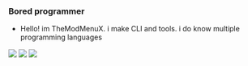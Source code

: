 ### Bored programmer
* Hello! im TheModMenuX. i make CLI and tools. i do know multiple programming languages

<img align="center" src="https://github-readme-stats.vercel.app/api?username=themodmenux&show_icons=true&theme=tokyonight&show=reviews,discussions_started,discussions_answered,prs_merged,prs_merged_percentage">

<img align="center" src="https://github-readme-stats.vercel.app/api/top-langs/?username=themodmenux&layout=compact&theme=tokyonight&langs_count=20">

<img align="center" src="https://github-readme-stats.vercel.app/api/wakatime?username=TheModMenuX&langs_count=20&layout=compact">
